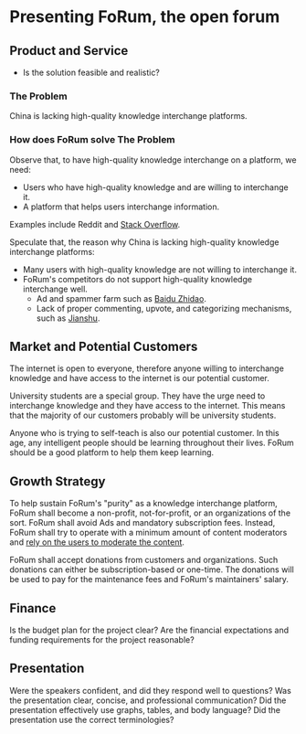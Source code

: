 # Presenting FoRum, the open forum

## Product and Service

- Is the solution feasible and realistic?

### The Problem

China is lacking high-quality knowledge interchange platforms.

### How does FoRum solve The Problem

Observe that,
to have high-quality knowledge interchange on a platform,
we need:

- Users who have high-quality knowledge and are willing to interchange it.
- A platform that helps users interchange information.

Examples include Reddit and
[Stack Overflow](https://stackoverflow.com/questions/7165749/open-file-in-a-relative-location-in-python).

Speculate that,
the reason why China is lacking high-quality knowledge interchange platforms:

- Many users with high-quality knowledge are not willing to interchange it.
- FoRum's competitors do not support high-quality knowledge interchange well.
    - Ad and spammer farm such as
        [Baidu Zhidao](https://zhidao.baidu.com/question/1311735874485709379.html).
    - Lack of proper commenting, upvote, and categorizing mechanisms,
        such as [Jianshu](https://www.jianshu.com/p/3ef5e96c7669).

## Market and Potential Customers

The internet is open to everyone,
therefore anyone willing to interchange knowledge
and have access to the internet
is our potential customer.

University students are a special group.
They have the urge need to interchange knowledge
and they have access to the internet.
This means that the majority of our customers probably will be
university students.

Anyone who is trying to self-teach is also our potential customer.
In this age,
any intelligent people should be learning throughout their lives.
FoRum should be a good platform to help them keep learning.

## Growth Strategy

To help sustain FoRum's "purity" as a knowledge interchange platform,
FoRum shall become a non-profit, not-for-profit, or an organizations of the sort.
FoRum shall avoid Ads and mandatory subscription fees.
Instead, FoRum shall try to operate with a minimum amount of content moderators
and
[rely on the users to moderate the content](https://sichanghe.github.io/doctrine/#basic-approach).

FoRum shall accept donations from customers and organizations.
Such donations can either be subscription-based or one-time.
The donations will be used to pay for the maintenance fees
and FoRum's maintainers' salary.

## Finance

Is the budget plan for the project clear?
Are the financial expectations and funding requirements for the project reasonable?

## Presentation

Were the speakers confident, and did they respond well to questions?
Was the presentation clear, concise, and professional communication?
Did the presentation effectively use graphs, tables, and body language?
Did the presentation use the correct terminologies?
